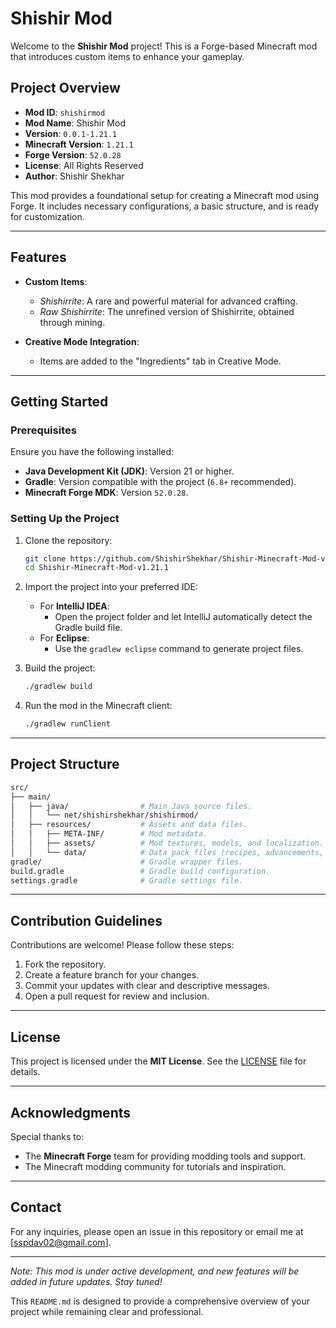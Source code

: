 # Shishir Mod

Welcome to the **Shishir Mod** project! This is a Forge-based Minecraft mod that introduces custom items to enhance your gameplay.

## Project Overview

- **Mod ID**: `shishirmod`
- **Mod Name**: Shishir Mod
- **Version**: `0.0.1-1.21.1`
- **Minecraft Version**: `1.21.1`
- **Forge Version**: `52.0.28`
- **License**: All Rights Reserved
- **Author**: Shishir Shekhar

This mod provides a foundational setup for creating a Minecraft mod using Forge. It includes necessary configurations, a basic structure, and is ready for customization.

---

## Features

- **Custom Items**:
  - *Shishirrite*: A rare and powerful material for advanced crafting.
  - *Raw Shishirrite*: The unrefined version of Shishirrite, obtained through mining.

- **Creative Mode Integration**:
  - Items are added to the "Ingredients" tab in Creative Mode.

---

## Getting Started

### Prerequisites

Ensure you have the following installed:

- **Java Development Kit (JDK)**: Version 21 or higher.
- **Gradle**: Version compatible with the project (`6.8+` recommended).
- **Minecraft Forge MDK**: Version `52.0.28`.

### Setting Up the Project

1. Clone the repository:

   ```bash
   git clone https://github.com/ShishirShekhar/Shishir-Minecraft-Mod-v1.21.1.git
   cd Shishir-Minecraft-Mod-v1.21.1
   ```

2. Import the project into your preferred IDE:
   - For **IntelliJ IDEA**:
     - Open the project folder and let IntelliJ automatically detect the Gradle build file.
   - For **Eclipse**:
     - Use the `gradlew eclipse` command to generate project files.

3. Build the project:

   ```bash
   ./gradlew build
   ```

4. Run the mod in the Minecraft client:

   ```bash
   ./gradlew runClient
   ```

---

## Project Structure

```bash
src/
├── main/
│   ├── java/                # Main Java source files.
│   │   └── net/shishirshekhar/shishirmod/
│   ├── resources/           # Assets and data files.
│   │   ├── META-INF/        # Mod metadata.
│   │   ├── assets/          # Mod textures, models, and localization.
│   │   └── data/            # Data pack files (recipes, advancements, etc.).
gradle/                      # Gradle wrapper files.
build.gradle                 # Gradle build configuration.
settings.gradle              # Gradle settings file.
```

---

## Contribution Guidelines

Contributions are welcome! Please follow these steps:

1. Fork the repository.  
2. Create a feature branch for your changes.  
3. Commit your updates with clear and descriptive messages.  
4. Open a pull request for review and inclusion.  

---

## License

This project is licensed under the **MIT License**. See the [LICENSE](LICENSE) file for details.

---

## Acknowledgments

Special thanks to:

- The **Minecraft Forge** team for providing modding tools and support.
- The Minecraft modding community for tutorials and inspiration.

---

## Contact

For any inquiries, please open an issue in this repository or email me at [sspdav02@gmail.com].

---

*Note: This mod is under active development, and new features will be added in future updates. Stay tuned!*

This `README.md` is designed to provide a comprehensive overview of your project while remaining clear and professional.
